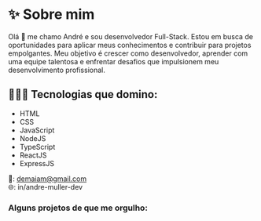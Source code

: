 # ✨ Sobre mim

Olá 👋 me chamo André e sou desenvolvedor Full-Stack. Estou em busca de oportunidades para aplicar meus conhecimentos e contribuir para projetos empolgantes. Meu objetivo é crescer como desenvolvedor, aprender com uma equipe talentosa e enfrentar desafios que impulsionem meu desenvolvimento profissional.

## 👨🏻‍💻 Tecnologias que domino:

- HTML
- CSS
- JavaScript
- NodeJS
- TypeScript
- ReactJS
- ExpressJS

📧: demaiam@gmail.com  
🌐: in/andre-muller-dev

### Alguns projetos de que me orgulho:
